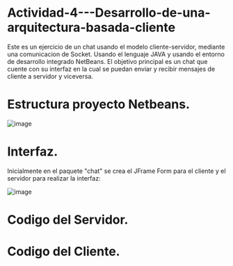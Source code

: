# Actividad-4---Desarrollo-de-una-arquitectura-basada-cliente
Este es un ejercicio de un chat usando el modelo cliente-servidor, mediante una comunicacion de Socket. Usando el lenguaje JAVA  y usando el entorno de desarrollo integrado NetBeans. El objetivo principal es un chat que cuente con su interfaz en la cual se puedan enviar y recibir mensajes de cliente a servidor y viceversa.
# Estructura proyecto Netbeans.

![image](https://github.com/user-attachments/assets/07dd303f-2ecf-4816-93fe-e678068da631)

# Interfaz.
Inicialmente en el paquete "chat" se crea el JFrame Form para el cliente y el servidor para realizar la interfaz:

![image](https://github.com/user-attachments/assets/7919d47d-14ef-40de-b23b-7d4174eb4746)

# Codigo del Servidor.

# Codigo del Cliente.
